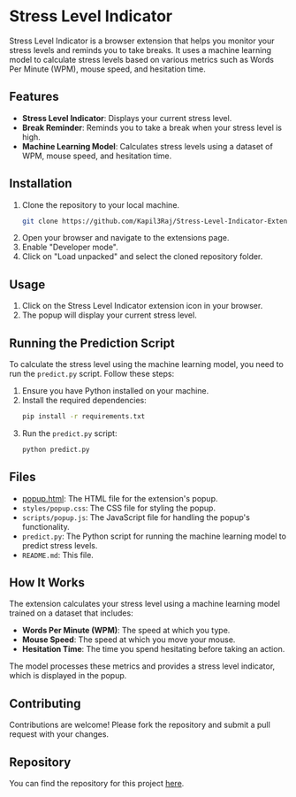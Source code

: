 # Stress Level Indicator

Stress Level Indicator is a browser extension that helps you monitor your stress levels and reminds you to take breaks. It uses a machine learning model to calculate stress levels based on various metrics such as Words Per Minute (WPM), mouse speed, and hesitation time.

## Features

- **Stress Level Indicator**: Displays your current stress level.
- **Break Reminder**: Reminds you to take a break when your stress level is high.
- **Machine Learning Model**: Calculates stress levels using a dataset of WPM, mouse speed, and hesitation time.

## Installation

1. Clone the repository to your local machine.
    ```sh
    git clone https://github.com/Kapil3Raj/Stress-Level-Indicator-Extension-.git
    ```
2. Open your browser and navigate to the extensions page.
3. Enable "Developer mode".
4. Click on "Load unpacked" and select the cloned repository folder.

## Usage

1. Click on the Stress Level Indicator extension icon in your browser.
2. The popup will display your current stress level.

## Running the Prediction Script

To calculate the stress level using the machine learning model, you need to run the `predict.py` script. Follow these steps:

1. Ensure you have Python installed on your machine.
2. Install the required dependencies:
    ```sh
    pip install -r requirements.txt
    ```
3. Run the `predict.py` script:
    ```sh
    python predict.py
    ```

## Files

- [popup.html](http://_vscodecontentref_/0): The HTML file for the extension's popup.
- `styles/popup.css`: The CSS file for styling the popup.
- `scripts/popup.js`: The JavaScript file for handling the popup's functionality.
- `predict.py`: The Python script for running the machine learning model to predict stress levels.
- `README.md`: This file.

## How It Works

The extension calculates your stress level using a machine learning model trained on a dataset that includes:

- **Words Per Minute (WPM)**: The speed at which you type.
- **Mouse Speed**: The speed at which you move your mouse.
- **Hesitation Time**: The time you spend hesitating before taking an action.

The model processes these metrics and provides a stress level indicator, which is displayed in the popup.

## Contributing

Contributions are welcome! Please fork the repository and submit a pull request with your changes.

## Repository

You can find the repository for this project [here](https://github.com/Kapil3Raj/Stress-Level-Indicator-Extension-).
